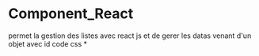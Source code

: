 # Component_React
permet la gestion des listes avec react js et de gerer les datas venant d'un objet avec id 
code css 
* 
